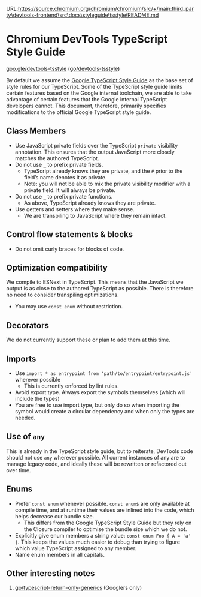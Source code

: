 URL:https://source.chromium.org/chromium/chromium/src/+/main:third_party\devtools-frontend\src\docs\styleguide\tsstyle\README.md
# Chromium DevTools TypeScript Style Guide

[goo.gle/devtools-tsstyle](http://goo.gle/devtools-tsstyle) ([go/devtools-tsstyle](http://go/devtools-tsstyle))

By default we assume the [Google TypeScript Style Guide](https://google.github.io/styleguide/tsguide.html)
as the base set of style rules for our TypeScript. Some of the TypeScript style guide limits certain
features based on the Google internal toolchain, we are able to take advantage of certain features
that the Google internal TypeScript developers cannot. This document, therefore, primarily specifies
modifications to the official Google TypeScript style guide.

## Class Members

* Use JavaScript private fields over the TypeScript `private` visibility annotation.
  This ensures that the output JavaScript more closely matches the authored TypeScript.
* Do not use `_` to prefix private fields.
  * TypeScript already knows they are private, and the `#` prior to the field’s name denotes it as private.
  * Note: you will not be able to mix the private visibility modifier with a private field. It will always be private.
* Do not use `_` to prefix private functions.
  * As above, TypeScript already knows they are private.
* Use getters and setters where they make sense.
  * We are transpiling to JavaScript where they remain intact.

## Control flow statements & blocks

* Do not omit curly braces for blocks of code.

## Optimization compatibility

We compile to ESNext in TypeScript. This means that the JavaScript we output is as close to the authored TypeScript as possible.
There is therefore no need to consider transpiling optimizations.

* You may use `const enum` without restriction.

## Decorators

We do not currently support these or plan to add them at this time.

## Imports

* Use `import * as entrypoint from 'path/to/entrypoint/entrypoint.js'` wherever possible
  * This is currently enforced by lint rules.
* Avoid export type. Always export the symbols themselves (which will include the types)
* You are free to use import type, but only do so when importing the symbol would create a circular dependency and when only the types are needed.

## Use of `any`

This is already in the TypeScript style guide, but to reiterate, DevTools code should not use `any` wherever possible. All current instances of any are to manage legacy code, and ideally these will be rewritten or refactored out over time.

## Enums

* Prefer `const enum` whenever possible. `const enum`s are only available at compile time, and at runtime their values are inlined into the code, which helps decrease our bundle size.
  *  This differs from the Google TypeScript Style Guide but they rely on the Closure compiler to optimise the bundle size which we do not.
* Explicitly give enum members a string value: `const enum Foo { A = 'a' }`. This keeps the values much easier to debug than trying to figure which value TypeScript assigned to any member.
* Name enum members in all capitals.

## Other interesting notes

1. [go/typescript-return-only-generics](http://go/typescript-return-only-generics) (Googlers only)
